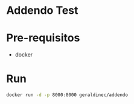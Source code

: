 # Addendo Test

# Pre-requisitos

* docker

# Run

```sh
docker run -d -p 8000:8000 geraldinec/addendo
```
